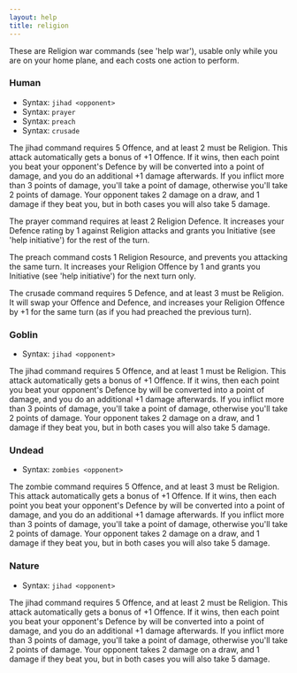 ```yaml
---
layout: help
title: religion
---
```


These are Religion war commands (see 'help war'), usable only while you are on 
your home plane, and each costs one action to perform.

### Human
- Syntax: `jihad <opponent>`
- Syntax: `prayer`
- Syntax: `preach`
- Syntax: `crusade`

The jihad command requires 5 Offence, and at least 2 must be Religion.  This 
attack automatically gets a bonus of +1 Offence.  If it wins, then each point 
you beat your opponent's Defence by will be converted into a point of damage, 
and you do an additional +1 damage afterwards.  If you inflict more than 3 
points of damage, you'll take a point of damage, otherwise you'll take 2 points
of damage.  Your opponent takes 2 damage on a draw, and 1 damage if they beat 
you, but in both cases you will also take 5 damage.

The prayer command requires at least 2 Religion Defence.  It increases your 
Defence rating by 1 against Religion attacks and grants you Initiative (see 
'help initiative') for the rest of the turn.

The preach command costs 1 Religion Resource, and prevents you attacking the 
same turn.  It increases your Religion Offence by 1 and grants you Initiative 
(see 'help initiative') for the next turn only.

The crusade command requires 5 Defence, and at least 3 must be Religion.  It 
will swap your Offence and Defence, and increases your Religion Offence by +1 
for the same turn (as if you had preached the previous turn).

### Goblin
- Syntax: `jihad <opponent>`

The jihad command requires 5 Offence, and at least 1 must be Religion.  This 
attack automatically gets a bonus of +1 Offence.  If it wins, then each point 
you beat your opponent's Defence by will be converted into a point of damage, 
and you do an additional +1 damage afterwards.  If you inflict more than 3 
points of damage, you'll take a point of damage, otherwise you'll take 2 points
of damage.  Your opponent takes 2 damage on a draw, and 1 damage if they beat 
you, but in both cases you will also take 5 damage.

### Undead
- Syntax: `zombies <opponent>`

The zombie command requires 5 Offence, and at least 3 must be Religion.  This 
attack automatically gets a bonus of +1 Offence.  If it wins, then each point 
you beat your opponent's Defence by will be converted into a point of damage, 
and you do an additional +1 damage afterwards.  If you inflict more than 3 
points of damage, you'll take a point of damage, otherwise you'll take 2 points
of damage.  Your opponent takes 2 damage on a draw, and 1 damage if they beat 
you, but in both cases you will also take 5 damage.

### Nature
- Syntax: `jihad <opponent>`

The jihad command requires 5 Offence, and at least 2 must be Religion.  This 
attack automatically gets a bonus of +1 Offence.  If it wins, then each point 
you beat your opponent's Defence by will be converted into a point of damage, 
and you do an additional +1 damage afterwards.  If you inflict more than 3 
points of damage, you'll take a point of damage, otherwise you'll take 2 points
of damage.  Your opponent takes 2 damage on a draw, and 1 damage if they beat 
you, but in both cases you will also take 5 damage.
